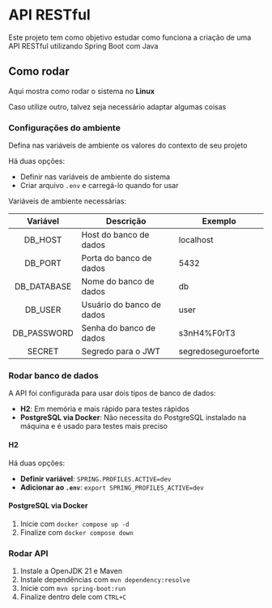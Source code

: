 # API RESTful

Este projeto tem como objetivo estudar como funciona a criação de uma API RESTful utilizando Spring Boot com Java

## Como rodar

Aqui mostra como rodar o sistema no **Linux**

Caso utilize outro, talvez seja necessário adaptar algumas coisas

### Configurações do ambiente

Defina nas variáveis de ambiente os valores do contexto de seu projeto

Há duas opções:

- Definir nas variáveis de ambiente do sistema
- Criar arquivo `.env` e carregá-lo quando for usar

Variáveis de ambiente necessárias:

| Variável | Descrição | Exemplo |
|:---:| --- | --- |
| DB_HOST | Host do banco de dados | localhost |
| DB_PORT | Porta do banco de dados | 5432 |
| DB_DATABASE | Nome do banco de dados | db |
| DB_USER | Usuário do banco de dados | user |
| DB_PASSWORD | Senha do banco de dados | s3nH4%F0rT3 |
| SECRET | Segredo para o JWT | segredoseguroeforte |

### Rodar banco de dados

A API foi configurada para usar dois tipos de banco de dados:

- **H2**: Em memória e mais rápido para testes rápidos
- **PostgreSQL via Docker**: Não necessita do PostgreSQL instalado na máquina e é usado para testes mais preciso

#### H2

Há duas opções:

- **Definir variável**: `SPRING.PROFILES.ACTIVE=dev`
- **Adicionar ao `.env`**: `export SPRING_PROFILES_ACTIVE=dev`

#### PostgreSQL via Docker

1. Inicie com `docker compose up -d`
2. Finalize com `docker compose down`

### Rodar API

1. Instale a OpenJDK 21 e Maven
2. Instale dependências com `mvn dependency:resolve`
3. Inicie com `mvn spring-boot:run`
4. Finalize dentro dele com `CTRL+C`
